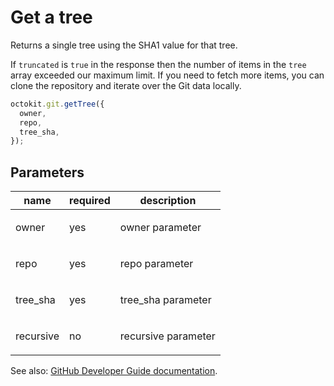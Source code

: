 # Get a tree

Returns a single tree using the SHA1 value for that tree.

If `truncated` is `true` in the response then the number of items in the `tree` array exceeded our maximum limit. If you need to fetch more items, you can clone the repository and iterate over the Git data locally.

```js
octokit.git.getTree({
  owner,
  repo,
  tree_sha,
});
```

## Parameters

<table>
  <thead>
    <tr>
      <th>name</th>
      <th>required</th>
      <th>description</th>
    </tr>
  </thead>
  <tbody>
    <tr><td>owner</td><td>yes</td><td>

owner parameter

</td></tr>
<tr><td>repo</td><td>yes</td><td>

repo parameter

</td></tr>
<tr><td>tree_sha</td><td>yes</td><td>

tree_sha parameter

</td></tr>
<tr><td>recursive</td><td>no</td><td>

recursive parameter

</td></tr>
  </tbody>
</table>

See also: [GitHub Developer Guide documentation](https://developer.github.com/v3/git/trees/#get-a-tree).
